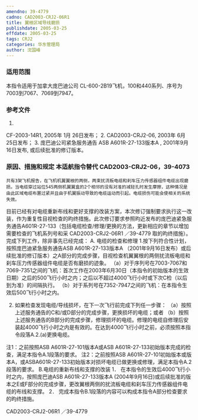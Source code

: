 ```yaml
---
amendno: 39-4779
cadno: CAD2003-CRJ2-06R1
title: 翼根区域导线磨损
publishdate: 2005-03-25
effdate: 2005-03-25
tags: CRJ2
categories: 华东管理局
author: 沈国峰
---
```


### 适用范围 
本指令适用于加拿大庞巴迪公司 CL-600-2B19飞机，100和440系列、序号为7003到7067、7069到7947。

### 参考文件
1.
CF-2003-14R1, 2005年 1月 26日发布； 
2.
CAD2003-CRJ2-06, 2003年 6月 25日发布； 
3.
庞巴迪公司紧急服务通告 ASB A601R-27-133版本A , 2001年9月16日发布, 或后续批准的修订版本。

### 原因、措施和规定 本适航指令替代 CAD2003-CRJ2-06，39-4073

    共有3架飞机报告，在飞机机翼翼根的两侧，两束扰流板电缆和刹车压力传感器组件电缆出现磨损。当电缆穿过站位545两侧机翼翼盒的2个相邻的没有对准的减轻孔时发生摩擦，这种情况是由此区域电缆布置过紧并且由于机翼振动导致的电缆运动而引起。电缆损伤可能会使相关的系统失效。 
目前已经有对电缆重新布线和更好支撑的改装方案，本次修订强制要求执行这一改装，作为重复性目视检查的昀终措施。此次修订要求参照昀近发布的庞巴迪紧急服务通告A601R-27-133（包括电缆检查/修理/更换的方法，更新相应的章节以增加需要检查的飞机系列号和采
  CAD2003-CRJ2-06R1  ／39-4779
取的昀终措施）。 
    完成下列工作，除非事先已经完成： 
A. 电缆的检查和修理
1.按下列符合性计划，按照庞巴迪紧急服务通告ASB A601R-27-133版本A （2001年9月16日发布）或后续批准的修订版本）之A部分的完成步骤，目视检查机翼翼根的两侧扰流板电缆和刹车压力传感器组件电缆是否有磨损的迹象。 
（a）对于序列号在7003-7067和7069-7351之间的飞机：首次工作在2003年6月30日（本指令的初始版本的生效日期）之后的500飞行小时之内；之后以不超过4000飞行小时或下次C检（以后到为准）的间隔执行。 
（b）对于系列号在7352-7947之间的飞机：在本指令生效后500飞行小时之内。 

 2. 如果检查发现电缆/导线损坏，在下一次飞行前完成下列任一步骤： 
（a）按照上述服务通告的C和/或D部分的完成步骤，更换损坏的电缆；或者 
（b）按照上述服务通告的B部分的完成步骤，修理损坏的电缆。修理的电缆自修理后安装起4000飞行小时之内是有效的。在达到4000飞行小时之前，必须按照本指令段落A.2.(a)更换电缆。 

 注1：之前按照ASB A601R-27-101版本A或ASB A601R-27-133初始版本完成的检查，满足本指令A.1段落的要求。 
注2：之前按照ASB A601R-27-101初始版本或版本A，或ASBA601R-27-133初始版本对损坏电缆已做更换或修理，满足本指令A.2段落的要求。 
B.电缆的重新布线和支撑的改装 
1．
在本指令的生效后4000飞行小时之内，按照庞巴迪ASB A601R-27-133版本A (2004年9月16日)或后续批准的版本之E或F部分的完成步骤，更改翼根两侧的扰流板电缆和刹车压力传感器组件电缆的布线和支撑。 
2．
完成本指令B.1段落的内容可以构成本指令A部分检查要求的昀终措施。 

  CAD2003-CRJ2-06R1  ／39-4779
